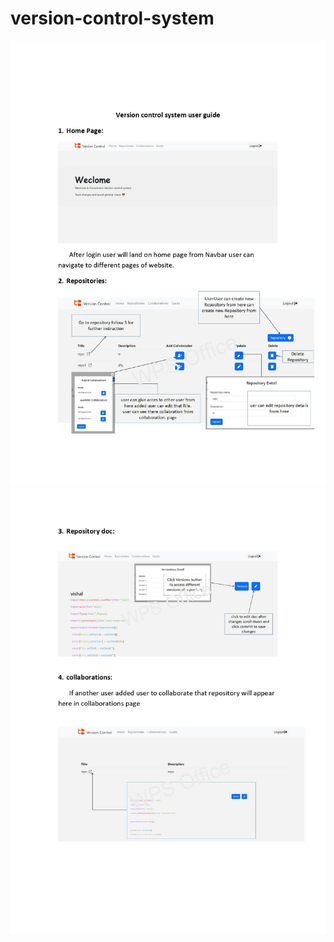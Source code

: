 ﻿# version-control-system

 <img src="./frontend/src/assets/images/Version control system guide_page-0001.jpg" width="600px" />
 <img src="./frontend/src/assets/images/Version control system guide_page-0002.jpg" width="600px" />
